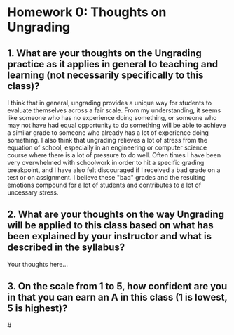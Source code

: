 # Homework 0: Thoughts on Ungrading

## 1. What are your thoughts on the Ungrading practice as it applies in general to teaching and learning (not necessarily specifically to this class)?


I think that in general, ungrading provides a unique way for students to evaluate themselves across a fair scale. From my understanding, it seems like someone who has no experience doing something, or someone who may not have had equal opportunity to do something will be able to achieve a similar grade to someone who already has a lot of experience doing something. I also think that ungrading relieves a lot of stress from the equation of school, especially in an engineering or computer science course where there is a lot of pressure to do well. Often times I have been very overwhelmed with schoolwork in order to hit a specific grading breakpoint, and I have also felt discouraged if I received a bad grade on a test or on assignment. I believe these "bad" grades and the resulting emotions compound for a lot of students and contributes to a lot of uncessary stress.

## 2. What are your thoughts on the way Ungrading will be applied to this class based on what has been explained by your instructor and what is described in the syllabus?

Your thoughts here...

## 3. On the scale from 1 to 5, how confident are you in that you can earn an A in this class (1 is lowest, 5 is highest)?

\#